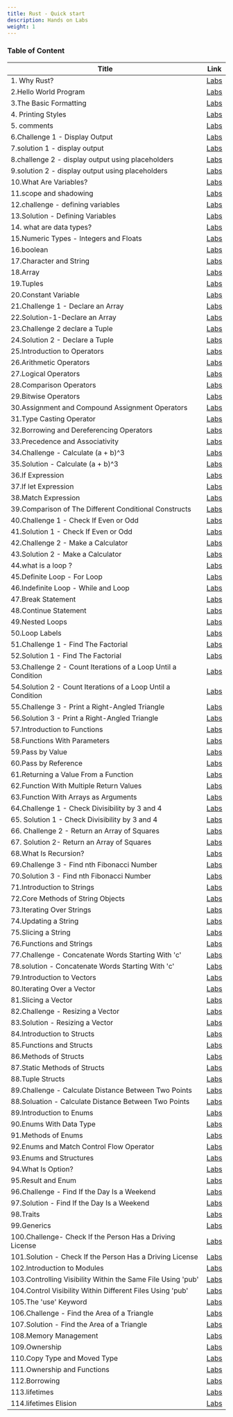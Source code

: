```yaml
---
title: Rust - Quick start 
description: Hands on Labs
weight: 1
---
```


### Table of Content 
| Title   | Link |
| --------- | ------- |
| 1. Why Rust? | [Labs]() |
| 2.Hello World Program | [Labs]() |
| 3.The Basic Formatting| [Labs]() |
| 4. Printing Styles| [Labs]() |
| 5. comments| [Labs]() |
| 6.Challenge 1 - Display Output| [Labs]() |
| 7.solution 1 - display output| [Labs]() |
| 8.challenge 2 - display output using placeholders| [Labs]() |
| 9.solution 2 - display output using placeholders| [Labs]() |
| 10.What Are Variables?| [Labs]() |
| 11.scope and shadowing| [Labs]() |
| 12.challenge - defining variables| [Labs]() |
| 13.Solution - Defining Variables| [Labs]() |
| 14. what are data types?| [Labs]() |
| 15.Numeric Types - Integers and Floats| [Labs]() |
| 16.boolean| [Labs]() |
| 17.Character and String| [Labs]() |
| 18.Array| [Labs]() |
| 19.Tuples| [Labs]() |
| 20.Constant Variable| [Labs]() |
| 21.Challenge 1 - Declare an Array| [Labs]() |
| 22.Solution-1-Declare an Array| [Labs]() |
| 23.Challenge 2 declare a Tuple| [Labs]() |
| 24.Solution 2 - Declare a Tuple| [Labs]() |
| 25.Introduction to Operators| [Labs]() |
| 26.Arithmetic Operators| [Labs]() |
| 27.Logical Operators| [Labs]() |
| 28.Comparison Operators| [Labs]() |
| 29.Bitwise Operators| [Labs]() |
| 30.Assignment and Compound Assignment Operators| [Labs]() |
| 31.Type Casting Operator| [Labs]() |
| 32.Borrowing and Dereferencing Operators| [Labs]() |
| 33.Precedence and Associativity| [Labs]() |
| 34.Challenge - Calculate (a + b)^3| [Labs]() |
| 35.Solution - Calculate (a + b)^3| [Labs]() |
| 36.If Expression| [Labs]() |
| 37.If let Expression| [Labs]() |
| 38.Match Expression| [Labs]() |
| 39.Comparison of The Different Conditional Constructs| [Labs]() |
| 40.Challenge 1 - Check If Even or Odd| [Labs]() |
| 41.Solution 1 - Check If Even or Odd| [Labs]() |
| 42.Challenge 2 - Make a Calculator| [Labs]() |
| 43.Solution 2 - Make a Calculator| [Labs]() |
| 44.what is a loop ?| [Labs]() |
| 45.Definite Loop - For Loop| [Labs]() |
| 46.Indefinite Loop - While and Loop| [Labs]() |
| 47.Break Statement| [Labs]() |
| 48.Continue Statement| [Labs]() |
| 49.Nested Loops| [Labs]() |
| 50.Loop Labels| [Labs]() |
| 51.Challenge 1 - Find The Factorial| [Labs]() |
| 52.Solution 1 - Find The Factorial| [Labs]() |
| 53.Challenge 2 - Count Iterations of a Loop Until a Condition| [Labs]() |
| 54.Solution 2 - Count Iterations of a Loop Until a Condition| [Labs]() |
| 55.Challenge 3 - Print a Right-Angled Triangle| [Labs]() |
| 56.Solution 3 - Print a Right-Angled Triangle| [Labs]() |
| 57.Introduction to Functions| [Labs]() |
| 58.Functions With Parameters| [Labs]() |
| 59.Pass by Value| [Labs]() |
| 60.Pass by Reference| [Labs]() |
| 61.Returning a Value From a Function| [Labs]() |
| 62.Function With Multiple Return Values| [Labs]() |
| 63.Function With Arrays as Arguments| [Labs]() |
| 64.Challenge 1 - Check Divisibility by 3 and 4| [Labs]() |
| 65. Solution 1 - Check Divisibility by 3 and 4| [Labs]() |
| 66. Challenge 2 - Return an Array of Squares| [Labs]() |
| 67. Solution 2- Return an Array of Squares| [Labs]() |
| 68.What Is Recursion?| [Labs]() |
| 69.Challenge 3 - Find nth Fibonacci Number| [Labs]() |
| 70.Solution 3 - Find nth Fibonacci Number| [Labs]() |
| 71.Introduction to Strings| [Labs]() |
| 72.Core Methods of String Objects| [Labs]() |
| 73.Iterating Over Strings| [Labs]() |
| 74.Updating a String| [Labs]() |
| 75.Slicing a String| [Labs]() |
| 76.Functions and Strings| [Labs]() |
| 77.Challenge - Concatenate Words Starting With 'c'| [Labs]() |
| 78.solution - Concatenate Words Starting With 'c'| [Labs]() |
| 79.Introduction to Vectors| [Labs]() |
| 80.Iterating Over a Vector| [Labs]() |
| 81.Slicing a Vector| [Labs]() |
| 82.Challenge - Resizing a Vector| [Labs]() |
| 83.Solution - Resizing a Vector| [Labs]() |
| 84.Introduction to Structs| [Labs]() |
| 85.Functions and Structs| [Labs]() |
| 86.Methods of Structs| [Labs]() |
| 87.Static Methods of Structs| [Labs]() |
| 88.Tuple Structs| [Labs]() |
| 89.Challenge - Calculate Distance Between Two Points| [Labs]() |
| 88.Soluation - Calculate Distance Between Two Points| [Labs]() |
| 89.Introduction to Enums| [Labs]() |
| 90.Enums With Data Type| [Labs]() |
| 91.Methods of Enums| [Labs]() |
| 92.Enums and Match Control Flow Operator| [Labs]() |
| 93.Enums and Structures| [Labs]() |
| 94.What Is Option?| [Labs]() |
| 95.Result and Enum| [Labs]() |
| 96.Challenge - Find If the Day Is a Weekend| [Labs]() |
| 97.Solution - Find If the Day Is a Weekend| [Labs]() |
| 98.Traits| [Labs]() |
| 99.Generics| [Labs]() |
| 100.Challenge- Check If the Person Has a Driving License | [Labs]() |
| 101.Solution - Check If the Person Has a Driving License| [Labs]() |
| 102.Introduction to Modules| [Labs]() |
| 103.Controlling Visibility Within the Same File Using 'pub'| [Labs]() |
| 104.Control Visibility Within Different Files Using 'pub'| [Labs]() |
| 105.The 'use' Keyword| [Labs]() |
| 106.Challenge - Find the Area of a Triangle| [Labs]() |
| 107.Solution - Find the Area of a Triangle| [Labs]() |
| 108.Memory Management| [Labs]() |
| 109.Ownership| [Labs]() |
| 110.Copy Type and Moved Type| [Labs]() |
| 111.Ownership and Functions| [Labs]() |
| 112.Borrowing| [Labs]() |
| 113.lifetimes| [Labs]() |
| 114.lifetimes Elision| [Labs]() |
